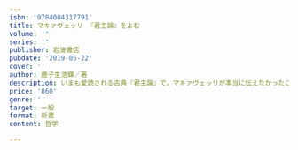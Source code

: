 ```yaml
---
isbn: '9784004317791'
title: マキァヴェッリ 『君主論』をよむ
volume: ''
series: ''
publisher: 岩波書店
pubdate: '2019-05-22'
cover: ''
author: 鹿子生浩輝／著
description: いまも愛読される古典『君主論』で，マキァヴェッリが本当に伝えたかったこととは何だったのか．
price: '860'
genre: ''
target: 一般
format: 新書
content: 哲学

---
```

